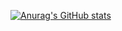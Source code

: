 [![Anurag's GitHub stats](https://github-readme-stats.vercel.app/api?username=pshoukry)](https://github.com/anuraghazra/github-readme-stats)
<!--
**pshoukry/pshoukry** is a ✨ _special_ ✨ repository because its `README.md` (this file) appears on your GitHub profile.

Here are some ideas to get you started:

- 🔭 I’m currently working on ...
- 🌱 I’m currently learning ...
- 👯 I’m looking to collaborate on ...
- 🤔 I’m looking for help with ...
- 💬 Ask me about ...
- 📫 How to reach me: ...
- 😄 Pronouns: ...
- ⚡ Fun fact: ...
-->
